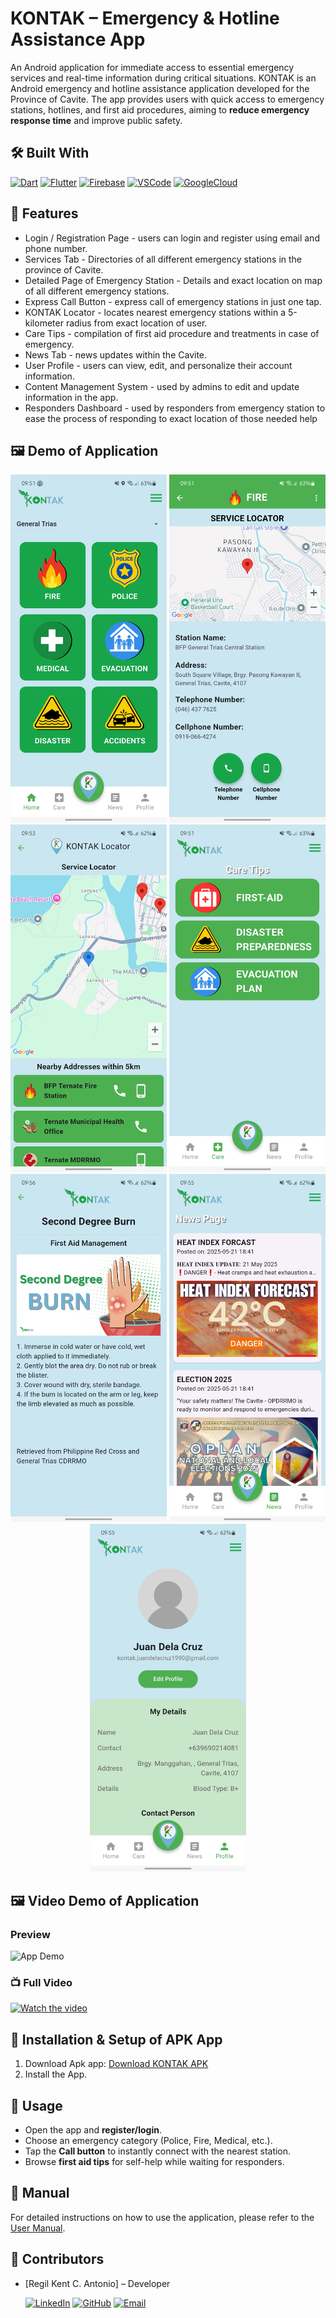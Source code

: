 # KONTAK – Emergency & Hotline Assistance App

An Android application for immediate access to essential emergency services and real-time information during critical situations.
KONTAK is an Android emergency and hotline assistance application developed for the Province of Cavite. The app provides users with quick access to emergency stations, hotlines, and first aid procedures, aiming to **reduce emergency response time** and improve public safety.

## 🛠️ Built With

[![Dart][Dart]][Dart-url]
[![Flutter][Flutter]][Flutter-url]
[![Firebase][Firebase]][Firebase-url]
[![VSCode][VSCode]][VSCode-url]
[![GoogleCloud][GoogleCloud]][GoogleCloud-url]

## 🚀 Features

* Login / Registration Page - users can login and register using email and phone number.
* Services Tab - Directories of all different emergency stations in the province of Cavite.
* Detailed Page of Emergency Station - Details and exact location on map of all different emergency stations.
* Express Call Button - express call of emergency stations in just one tap.
* KONTAK Locator - locates nearest emergency stations within a 5-kilometer radius from exact location of user.
* Care Tips - compilation of first aid procedure and treatments in case of emergency.
* News Tab - news updates within the Cavite.
* User Profile - users can view, edit, and personalize their account information.
* Content Management System - used by admins to edit and update information in the app.
* Responders Dashboard - used by responders from emergency station to ease the process of responding to exact location of those needed help

## 🖼️ Demo of Application

<p align="center">
  <img src="assets/images/servicesTab.jpg" alt="Services Tab" width="250"/>
  <img src="assets/images/detailedPage.jpg" alt="Detailed Page of Emergency Station" width="250"/>
  <img src="assets/images/kontakLocator.jpg" alt="KONTAK Locator" width="250"/>
  <img src="assets/images/careTips.jpg" alt="Care Tips" width="250"/>
  <img src="assets/images/caretipsDetailedPage.jpg" alt="Detailed Page of Care Tips" width="250"/>
  <img src="assets/images/newsTab.jpg" alt="News Tab" width="250"/>
  <img src="assets/images/userProfile.jpg" alt="User Profile" width="250"/>
</p>

## 🖼️ Video Demo of Application
### Preview  
![App Demo](assets/images/appDemo.gif)  

### 📺 Full Video  
[![Watch the video](https://img.youtube.com/vi/asvOPR9XZR8/0.jpg)](https://www.youtube.com/watch?v=asvOPR9XZR8)

## 📲 Installation & Setup of APK App
1. Download Apk app:
    [Download KONTAK APK](https://drive.google.com/file/d/1k-zylkDOM-eJUoKXnMA2LNGNlb8WENqD/view?usp=sharing)
2. Install the App.

## 📌 Usage
- Open the app and **register/login**.
- Choose an emergency category (Police, Fire, Medical, etc.).
- Tap the **Call button** to instantly connect with the nearest station.
- Browse **first aid tips** for self-help while waiting for responders.

## 📖 Manual
For detailed instructions on how to use the application, please refer to the [User Manual](assets/KONTAKUserManual.pdf).

## 👥 Contributors
- [Regil Kent C. Antonio] – Developer

  [![LinkedIn][LinkedIn-badge]][LinkedIn-url]
  [![GitHub][GitHub-badge]][GitHub-url]
  [![Email][Email-badge]][Email-url]


<!-- MARKDOWN LINKS & IMAGES -->
[Dart]: https://img.shields.io/badge/Dart-0175C2?style=for-the-badge&logo=dart&logoColor=white
[Dart-url]: https://dart.dev/

[Flutter]: https://img.shields.io/badge/Flutter-02569B?style=for-the-badge&logo=flutter&logoColor=white
[Flutter-url]: https://flutter.dev/

[Firebase]: https://img.shields.io/badge/Firebase-FFCA28?style=for-the-badge&logo=firebase&logoColor=black
[Firebase-url]: https://firebase.google.com/

[VSCode]: https://img.shields.io/badge/VS%20Code-007ACC?style=for-the-badge&logo=visual-studio-code&logoColor=white
[VSCode-url]: https://code.visualstudio.com/

[GoogleCloud]: https://img.shields.io/badge/Google%20Cloud-4285F4?style=for-the-badge&logo=google-cloud&logoColor=white
[GoogleCloud-url]: https://cloud.google.com/

[LinkedIn-badge]: https://img.shields.io/badge/LinkedIn-Connect-blue?style=flat&logo=linkedin
[LinkedIn-url]: https://www.linkedin.com/in/regil-kent-antonio

[GitHub-badge]: https://img.shields.io/badge/GitHub-Follow-black?style=flat&logo=github
[GitHub-url]: https://github.com/regilkenta

[Email-badge]: https://img.shields.io/badge/Email-Contact-red?style=flat&logo=gmail
[Email-url]: mailto:regilkentantonio@gmail.com
